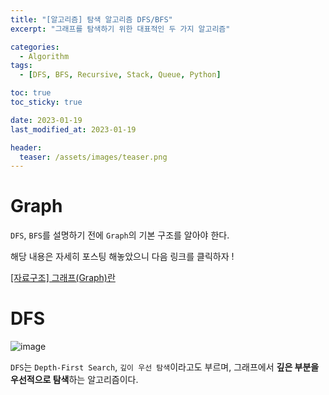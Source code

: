 ```yaml
---
title: "[알고리즘] 탐색 알고리즘 DFS/BFS"
excerpt: "그래프를 탐색하기 위한 대표적인 두 가지 알고리즘"

categories:
  - Algorithm
tags:
  - [DFS, BFS, Recursive, Stack, Queue, Python]

toc: true
toc_sticky: true

date: 2023-01-19
last_modified_at: 2023-01-19

header:
  teaser: /assets/images/teaser.png
---
```


# Graph

`DFS`, `BFS`를 설명하기 전에 `Graph`의 기본 구조를 알아야 한다.

해당 내용은 자세히 포스팅 해놓았으니 다음 링크를 클릭하자 !

[[자료구조] 그래프(Graph)란](https://jjunohj.github.io/datastructure/DS-graph/)

# DFS

![image](https://user-images.githubusercontent.com/121740394/214860260-95b9b3f8-ac38-4d11-bb7d-4a0ddcf5448d.png)

`DFS`는 `Depth-First Search`, `깊이 우선 탐색`이라고도 부르며, 그래프에서 **깊은 부분을 우선적으로 탐색**하는 알고리즘이다. 




